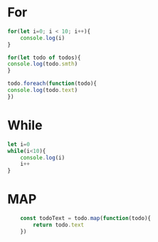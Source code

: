 # For
```js
for(let i=0; i < 10; i++){
	console.log(i)
}

for(let todo of todos){
console.log(todo.smth)
}

todo.foreach(function(todo){
console.log(todo.text)
})
```
# While
```js
let i=0
while(i<10){
	console.log(i)
	i++
}
```
# MAP
```js
	const todoText = todo.map(function(todo){
		return todo.text
	})
```